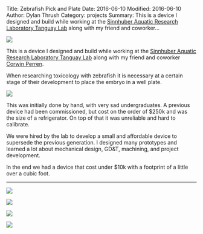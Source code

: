 Title: Zebrafish Pick and Plate
Date: 2016-06-10
Modified: 2016-06-10
Author: Dylan Thrush
Category: projects
Summary: This is a device I designed and build while working at the [Sinnhuber Aquatic Research Laboratory Tanguay Lab](http://tanguaylab.com/) along with my friend and coworker...

![]({static}/images/projects/pick-and-plate-6.jpg)

This is a device I designed and build while working at the [Sinnhuber Aquatic Research Laboratory Tanguay Lab](http://tanguaylab.com/) along with my friend and coworker [Corwin Perren](https://www.caperren.com/).

When researching toxicology with zebrafish it is necessary at a certain stage of their development to place the embryo in a well plate.

![](https://images-na.ssl-images-amazon.com/images/I/71%2BP18NsVEL._SL1500_.jpg)

This was initially done by hand, with very sad undergraduates. A previous device had been commissioned, but cost on the order of $250k and was the size of a refrigerator. On top of that it was unreliable and hard to calibrate.

We were hired by the lab to develop a small and affordable device to supersede the previous generation. I designed many prototypes and learned a lot about mechanical design, GD&T, machining, and project development.

In the end we had a device that cost under $10k with a footprint of a little over a cubic foot.

---

![]({static}/images/projects/pick-and-plate-2.jpg)

![]({static}/images/projects/pick-and-plate-5.jpg)

![]({static}/images/projects/pick-and-plate-4.jpg)

![]({static}/images/projects/pick-and-plate-3.jpg)
